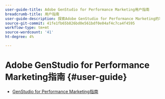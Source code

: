 ```yaml
---
user-guide-title: Adobe GenStudio for Performance Marketing用户指南
breadcrumb-title: 用户指南
user-guide-description: 探索Adobe GenStudio for Performance Marketing的功能。 了解如何快速创建品牌内资产、生成变体和优化体验。
source-git-commit: 41fe1fb65b826bd0e561bdf0e04af4c7ca4f4595
workflow-type: tm+mt
source-wordcount: '41'
ht-degree: 4%

---
```



# Adobe GenStudio for Performance Marketing指南 {#user-guide}

+ [GenStudio for Performance Marketing指南](home.md)
